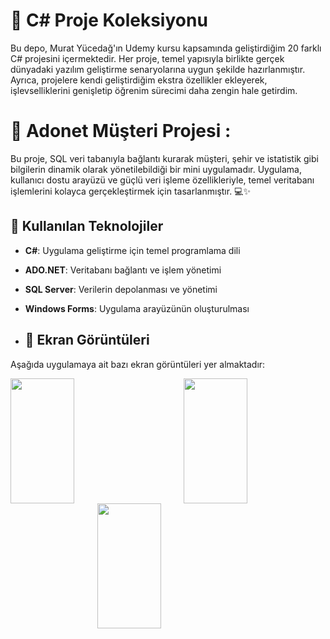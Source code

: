 # 📑 C# Proje Koleksiyonu  

Bu depo, Murat Yücedağ'ın Udemy kursu kapsamında geliştirdiğim 20 farklı C# projesini içermektedir. Her proje, temel yapısıyla birlikte gerçek dünyadaki yazılım geliştirme senaryolarına uygun şekilde hazırlanmıştır. Ayrıca, projelere kendi geliştirdiğim ekstra özellikler ekleyerek, işlevselliklerini genişletip öğrenim sürecimi daha zengin hale getirdim.  

# 🚀 Adonet Müşteri Projesi :
Bu proje, SQL veri tabanıyla bağlantı kurarak müşteri, şehir ve istatistik gibi bilgilerin dinamik olarak yönetilebildiği bir mini uygulamadır. Uygulama, kullanıcı dostu arayüzü ve güçlü veri işleme özellikleriyle, temel veritabanı işlemlerini kolayca gerçekleştirmek için tasarlanmıştır. 💻✨  

## 🔧 Kullanılan Teknolojiler  
- **C#**: Uygulama geliştirme için temel programlama dili  
- **ADO.NET**: Veritabanı bağlantı ve işlem yönetimi  
- **SQL Server**: Verilerin depolanması ve yönetimi  
- **Windows Forms**: Uygulama arayüzünün oluşturulması
 
- ## 📸 Ekran Görüntüleri  
Aşağıda uygulamaya ait bazı ekran görüntüleri yer almaktadır:  


<div style="display: flex; justify-content: space-between;">
  <img src="https://github.com/user-attachments/assets/8818ca88-7088-4927-862b-989c356bbd4f" width="45%" height="200px" />
  <img src="https://github.com/user-attachments/assets/a46a61ba-5525-4d75-b135-3975c79fef21" width="45%" height="200px" />
</div>

<div style="display: flex; justify-content: center;">
  <img src="https://github.com/user-attachments/assets/c8265e34-8b81-438c-8c36-11e6cd814d02" width="45%" height="200px" />
</div>
